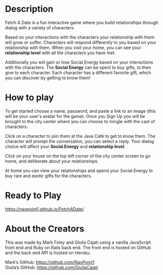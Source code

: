 # Description

Fetch A Date is a fun interactive game where you build relationships through dialog with a variety of characters. 

Based on your interactions with the characters your relationship with them will grow or suffer. Characters will respond differently to you based on your relationship with them. When you visit your home, you can see your **relationship level** with all the characters you have met. 

Additionally you will gain or lose Social Energy based on your interactions with the characters. The **Social Energy** can be spent to buy gifts, to then give to each character. Each character has a different favorite gift, which you can discover by getting to know them! 

# How to play

To get started choose a name, password, and paste a link to an image (this will be your user's avatar for the game). Once you Sign Up you will be brought to the city center where you can choose to mingle with the cast of characters. 

Click on a character to join them at the Java Café to get to know them. The character will prompt the conversation, you can select a reply. Your dialog choice will affect your **Social Energy** and **relationship level**. 

Click on your house on the top left corner of the city center screen to go home, and deliberate about your relationships. 

At home you can view your relationships and spend your Social Energy to buy rare and exotic gifts for the characters.  

# Ready to Play

https://navpoint1.github.io/FetchADate/

# About the Creators

This was made by Mark Foley and Giulia Cajati using a vanilla JavaScript front end and Ruby on Rails back end. The front end is hosted on GitHub and the back end API is hosted on Heroku. 

Mark’s GitHub: https://github.com/NavPoint1  
Giulia’s GitHub: https://github.com/GiuliaCajati
